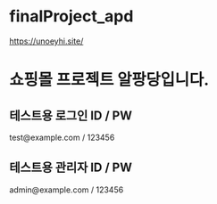 # finalProject_apd
https://unoeyhi.site/
<h1>쇼핑몰 프로젝트 알팡당입니다.</h1>
<h2>테스트용 로그인 ID / PW </h2>
test@example.com / 123456
<h2>테스트용 관리자 ID / PW </h2>
admin@example.com / 123456
